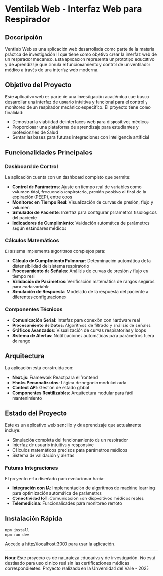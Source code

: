 # Ventilab Web - Interfaz Web para Respirador

## Descripción

Ventilab Web es una aplicación web desarrollada como parte de la materia práctica de investigación II que tiene como objetivo crear la interfaz web de un respirador mecánico. Esta aplicación representa un prototipo educativo y de aprendizaje que simula el funcionamiento y control de un ventilador médico a través de una interfaz web moderna.

## Objetivo del Proyecto

Este aplicativo web es parte de una investigación académica que busca desarrollar una interfaz de usuario intuitiva y funcional para el control y monitoreo de un respirador mecánico especifico. El proyecto tiene como finalidad:

- Demostrar la viabilidad de interfaces web para dispositivos médicos
- Proporcionar una plataforma de aprendizaje para estudiantes y profesionales de Salud
- Sentar las bases para futuras integraciones con inteligencia artificial

## Funcionalidades Principales

### Dashboard de Control
La aplicación cuenta con un dashboard completo que permite:
- **Control de Parámetros**: Ajuste en tiempo real de variables como volumen tidal, frecuencia respiratoria, presión positiva al final de la espiración (PEEP), entre otros
- **Monitoreo en Tiempo Real**: Visualización de curvas de presión, flujo y volumen
- **Simulador de Paciente**: Interfaz para configurar parámetros fisiológicos del paciente
- **Indicadores de Cumplimiento**: Validación automática de parámetros según estándares médicos

### Cálculos Matemáticos
El sistema implementa algoritmos complejos para:
- **Cálculo de Cumplimiento Pulmonar**: Determinación automática de la distensibilidad del sistema respiratorio
- **Procesamiento de Señales**: Análisis de curvas de presión y flujo en tiempo real
- **Validación de Parámetros**: Verificación matemática de rangos seguros para cada variable
- **Simulación de Respuesta**: Modelado de la respuesta del paciente a diferentes configuraciones

### Componentes Técnicos
- **Comunicación Serial**: Interfaz para conexión con hardware real
- **Procesamiento de Datos**: Algoritmos de filtrado y análisis de señales
- **Gráficos Avanzados**: Visualización de curvas respiratorias y loops
- **Sistema de Alertas**: Notificaciones automáticas para parámetros fuera de rango

## Arquitectura

La aplicación está construida con:
- **Next.js**: Framework React para el frontend
- **Hooks Personalizados**: Lógica de negocio modularizada
- **Context API**: Gestión de estado global
- **Componentes Reutilizables**: Arquitectura modular para fácil mantenimiento

## Estado del Proyecto

Este es un aplicativo web sencillo y de aprendizaje que actualmente incluye:
- Simulación completa del funcionamiento de un respirador
- Interfaz de usuario intuitiva y responsive
- Cálculos matemáticos precisos para parámetros médicos
- Sistema de validación y alertas

### Futuras Integraciones
El proyecto está diseñado para evolucionar hacia:
- **Integración con IA**: Implementación de algoritmos de machine learning para optimización automática de parámetros
- **Conectividad IoT**: Comunicación con dispositivos médicos reales
- **Telemedicina**: Funcionalidades para monitoreo remoto

## Instalación Rápida

```bash
npm install
npm run dev
```

Accede a [http://localhost:3000](http://localhost:3000) para usar la aplicación.

---

**Nota**: Este proyecto es de naturaleza educativa y de investigación. No está destinado para uso clínico real sin las certificaciones médicas correspondientes. Proyecto realizado en la Universidad del Valle - 2025
